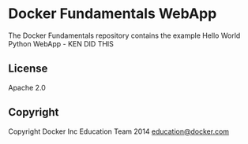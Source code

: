 Docker Fundamentals WebApp
==========================

The Docker Fundamentals repository contains the example Hello World Python WebApp - KEN DID THIS

## License

Apache 2.0

## Copyright

Copyright Docker Inc Education Team 2014 <education@docker.com>
